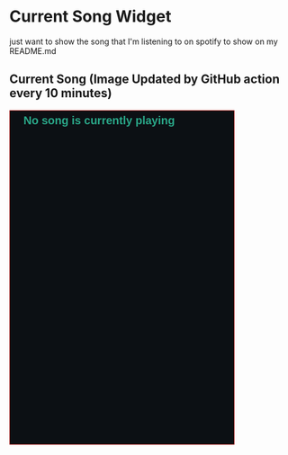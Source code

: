 # Current Song Widget
just want to show the song that I'm listening to on spotify to show on my README.md

## Current Song (Image Updated by GitHub action every 10 minutes)
![](songs-pictures/image636.png)

